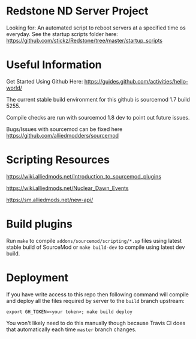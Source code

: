 # Redstone ND Server Project
Looking for: An automated script to reboot servers at a specified time os everyday.
See the startup scripts folder here: https://github.com/stickz/Redstone/tree/master/startup_scripts

# Useful Information
Get Started Using Github Here: https://guides.github.com/activities/hello-world/

The current stable build environment for this github is sourcemod 1.7 build 5255.

Compile checks are run with sourcemod 1.8 dev to point out future issues.

Bugs/Issues with sourcemod can be fixed here https://github.com/alliedmodders/sourcemod

# Scripting Resources
https://wiki.alliedmods.net/Introduction_to_sourcemod_plugins

https://wiki.alliedmods.net/Nuclear_Dawn_Events

https://sm.alliedmods.net/new-api/

# Build plugins

Run `make` to compile `addons/sourcemod/scripting/*.sp` files using latest stable build of SourceMod or `make build-dev` to compile using latest dev build.

# Deployment

If you have write access to this repo then following command will compile and
deploy all the files required by server to the `build` branch upstream:

```
export GH_TOKEN=<your token>; make build deploy
```

You won't likely need to do this manually though because Travis CI does
that automatically each time `master` branch changes.
